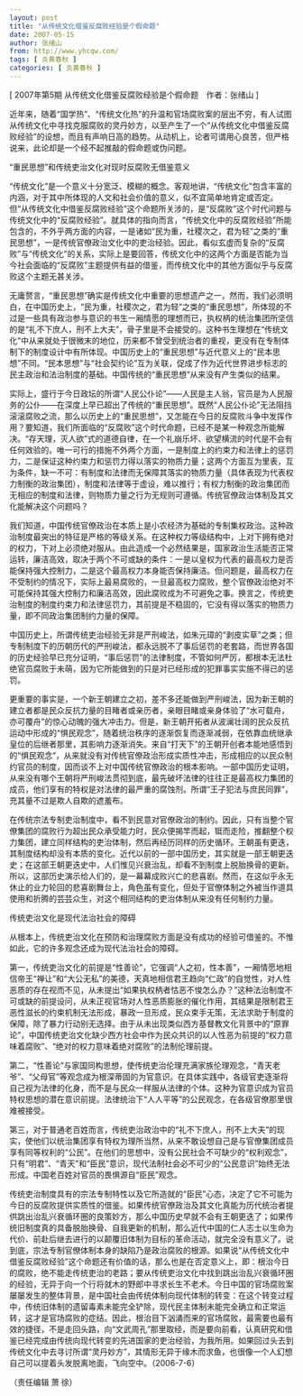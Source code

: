```yaml
---
layout: post
title: "从传统文化借鉴反腐败经验是个假命题"
date: 2007-05-15
author: 张绪山
from: http://www.yhcqw.com/
tags: [ 炎黄春秋 ]
categories: [ 炎黄春秋 ]
---
```



[ 2007年第5期 从传统文化借鉴反腐败经验是个假命题　作者：张绪山 ]


近年来，随着“国学热”、“传统文化热”的升温和官场腐败案的层出不穷，有人试图从传统文化中寻找克服腐败的灵丹妙方，以至产生了一个“从传统文化中借鉴反腐败经验”的设想，而且有声响日高的趋势。从动机上，论者可谓用心良苦，但严格说来，此论却是一个经不起推敲的假命题或伪问题。

“重民思想”和传统吏治文化对现时反腐败无借鉴意义


“传统文化”是一个意义十分宽泛、模糊的概念。客观地讲，“传统文化”包含丰富的内涵，对于其中所体现的人文和社会价值的意义，似不宜简单地肯定或否定。但“从传统文化中借鉴反腐败经验”这个命题所关涉的，是“反腐败”这个时代问题与传统文化中的“反腐败经验”。就具体的指向而言，“传统文化中的反腐败经验”所能包含的，不外乎两方面的内容，一是诸如“民为重，社稷次之，君为轻”之类的“重民思想”，一是传统官僚政治文化中的吏治经验。因此，看似玄虚而复杂的“反腐败”与“传统文化”的关系，实际上是要回答，传统文化中的这两个方面是否能为当今社会面临的“反腐败”主题提供有益的借鉴，而传统文化中的其他方面似乎与反腐败这个主题无甚关涉。


无庸赘言，“重民思想”确实是传统文化中重要的思想遗产之一，然而，我们必须明白，在中国历史上，“民为重，社稷次之，君为轻”之类的“重民思想”，所体现的不过是一些具有政治参与意识的书生一厢情愿的理想而已，执权柄的统治集团所坚信的是“礼不下庶人，刑不上大夫”，骨子里是不会接受的。这种书生理想在“传统文化”中从来就处于很微末的地位，历来都不曾受到统治者的重视，更没有在专制体制下的制度设计中有所体现。中国历史上的“重民思想”与近代意义上的“民本思想”不同。“民本思想”与“社会契约论”互为关联，促成了作为近代世界进步标志的民主政治和法治制度的基础。中国传统的“重民思想”从来没有产生类似的结果。


实际上，盛行于今日政坛的所谓“人民公仆论”——人民是主人翁，官员是为人民服务的公仆——在深度上早已超出了传统的“重民思想”。既然“人民公仆论”无法阻挡滚滚腐败之流，那么以历史上的“重民思想”，又怎能在今日的反腐败斗争中发挥作用？要知道，我们所面临的“反腐败”这个时代命题，已经不是某一种观念所能解决。“存天理，灭人欲”式的道德自律，在一个礼崩乐坏、欲望横流的时代是不会有任何效验的。唯一可行的措施不外两个方面，一是制度上的约束力和法律上的惩罚力，二是保证这种约束力和惩罚力得以落实的物质力量；这两个方面互为里表，互为条件，缺一不可：有制度和法律而无保障其落实的物质力量（具体表现为代表权力制衡的政治集团），制度和法律等于虚设，难以推行；有权力制衡的政治集团而无相应的制度和法律，则物质力量之行为无规则可遵循。传统官僚政治体制及其文化能解决这个问题吗？


我们知道，中国传统官僚政治在本质上是小农经济为基础的专制集权政治。这种政治制度最突出的特征是严格的等级关系。在这种权力等级结构中，上对下拥有绝对的权力，下对上必须绝对服从。由此造成一个必然结果是，国家政治生活能否正常运转，廉洁高效，取决于两个不可或缺的条件：一是以皇权为代表的最高权力是否能保持强大控制力，二是这个最高权力本身能否保持廉洁。但问题是，最高权力在不受制约的情况下，实际上最易腐败的，一旦最高权力腐败，整个官僚政治绝对不可能保持其强大控制力和廉洁高效，因此腐败成为不可避免之事。换言之，传统吏治制度的制度约束力和法律惩罚力，其前提是不稳固的，它没有得以落实的物质力量，即不同政治集团制约力量的保障。


中国历史上，所谓传统吏治经验无非是严刑峻法，如朱元璋的“剥皮实草”之类；但专制制度下的历朝历代的严刑峻法，都永远脱不了事后惩罚的老套路，而世界各国的历史经验早已充分证明，“事后惩罚”的法律制度，不管如何严厉，都根本无法杜绝官员腐败于未萌，因为它所能做到的只是对已经形成的犯罪事实实施不得已的惩罚。


更重要的事实是，一个新王朝建立之初，差不多还能做到严刑峻法，因为新王朝的建立者都是民众反抗力量的目睹者或亲历者，亲眼目睹或亲身体验了“水可载舟，亦可覆舟”的惊心动魄的强大冲击力。但是，新王朝开拓者从波澜壮阔的民众反抗运动中形成的“惧民观念”，随着统治秩序的逐渐恢复而逐渐减弱，在依靠血统继承皇位的后继者那里，其影响力逐渐消失。来自“打天下”的王朝开创者本能地感悟到的“惧民观念”，从来就没有对传统官僚政治形成实质性冲击，形成相应的以民众制约官员的制度，因而谈不上对中国传统官僚政治的根本影响。一部中国历史证明，从来没有哪个王朝将严刑峻法贯彻到底，最先破坏法律的往往正是最高权力集团的成员，他们享有的特权是对法律的最严重的腐蚀剂。所谓“王子犯法与庶民同罪”，充其量不过是欺人自欺的遮羞布。


在传统宗法专制吏治制度中，看不到民意对官僚政治的制约。因此，只有当整个官僚集团的腐败行为超出民众承受能力时，民众便揭竿而起，铤而走险，推翻整个权力集团，建立同样结构的吏治体制，然后再经历同样的历史循环。王朝虽有更迭，其制度结构却没有本质的变化。近代以前的一部中国历史，其实就是一部王朝更迭史；在这部王朝更迭史中，人们惟见兴衰治乱，却看不到制度上脱胎换骨的更新。所以，这部历史演示给人们的，是一幕幕成败兴亡的悲喜剧。然而，在这似乎永无休止的业力轮回的悲喜剧舞台上，角色虽有变化，但处于官僚体制之外被当作道具使用和折腾的芸芸众生，对这个相同结构的吏治体制从来没有任何制约力量。

传统吏治文化是现代法治社会的障碍

从根本上，传统吏治文化在预防和治理腐败方面是没有成功的经验可借鉴的。不惟如此，它的许多观念还成为现代法治社会的障碍。


第一，传统吏治文化的前提是“性善论”，它强调“人之初，性本善”，一厢情愿地相信帝王“禅让”和“大公无私”的美德，天真地相信君王趋向“仁政”的自觉性，对人性恶质的存在视而不见，从未提出“如果执权柄者怙恶不悛怎么办？”这种法治制度不可或缺的前提设问，从未正视官场对人性恶质膨胀的催化作用，其结果是限制君王恶性滋长的约束机制无法形成，暴政一旦形成，民众束手无策，无法求助于制度的保障，除了暴力行动别无选择。由于从未出现类似西方基督教文化背景中的“原罪论”，中国传统吏治文化缺少西方社会中作为民众共识的以人性恶为前提的“权力意味着腐败”、“绝对的权力意味着绝对腐败”的法制伦理前提。


第二，“性善论”与家国同构思想，使传统吏治伦理充满家族伦理观念，“青天老爷”、“父母官”等观念成为根深蒂固的为官意识。在具体实践中，各级官吏逐渐将自己视为法律的化身，而不是与民众一样服从法律的个体。这种为官意识成为官员特权思想的潜在意识前提。法律统治下“人人平等”的公民观念，在各级官僚那里很难被接受。


第三，对于普通老百姓而言，传统吏治政治中的“礼不下庶人，刑不上大夫”的现实，使他们以统治集团享有特权为理所当然，从来不敢设想自己是与官僚集团成员享有同等权利的“公民”。在他们的思想中，没有公民社会不可缺少的“权利观念”，只有“明君”、“青天”和“臣民”意识，现代法制社会必不可少的“公民意识”始终无法形成。中国老百姓对官员的畏惧源自“臣民”观念。


传统吏治制度具有的宗法专制特性以及它所造就的“臣民”心态，决定了它不可能为今日的反腐败提供实质性的借鉴。如果传统官僚政治及其文化真能为历代统治者提供跳出治乱兴衰循环圈的良策妙方，那么中国历史早就不会有王朝更迭了；如果传统旧制度真的具备脱胎换骨、自我更新的机制，那么近代中国的仁人志士以生命为代价、前赴后继去进行的以颠覆旧体制为目标的革命活动，就完全没有意义了。说到底，宗法专制官僚体制本身的缺陷乃是政治腐败的根源。如果说“从传统文化中借鉴反腐败经验”这个命题还有价值的话，那么也是在否定意义上，即：根治今日的腐败，绝不能走传统吏治的老路；要从传统吏治文化中找到跳出治乱兴衰循环圈的经验，无异于向一个行将就木的野郎中寻求长生不老术。今日中国的官场腐败案屡屡发生的整体背景，是中国社会由传统体制向现代体制的转变：在这个转变过程中，传统旧体制的遗留毒素未能完全铲除，现代民主体制未能完全确立和正常运转，这才是官场腐败的症结。因此，根治目下汹涌而来的官场腐败，最需要也最有效的捷径，不是走回头路，向“文武周孔”那里取经，而是要向前看，认真研究和借鉴已经完成由传统向现代转变的先进国家的吏治经验，为我所用。如果回过头去到传统文化中去寻讨所谓“灵丹妙方”，其情形无异于缘木而求鱼，也很像一个人幻想自己可以提着头发脱离地面，飞向空中。（2006-7-6）

（责任编辑 萧 徐）


